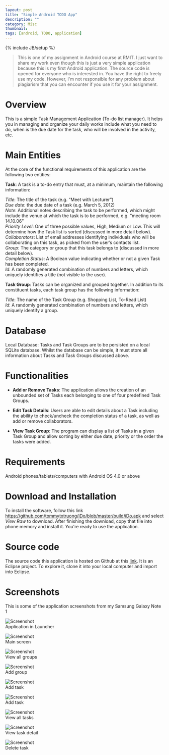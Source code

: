 ```yaml
---
layout: post
title: "Simple Android TODO App"
description: ""
category: Misc
thumbnail: 
tags: [android, TODO, application]
---
```

{% include JB/setup %}

> This is one of my assignment in Android course at RMIT. I just want to share my
> work even though this is just a very simple application because this is my first
> Android application. The source code is opened for everyone who is interested
> in. You have the right to freely use my code. However, I'm not responsible for
> any problem about plagiarism that you can encounter if you use it for your
> assignment.

# Overview

This is a simple Task Management Application (To-do list manager). It helps you
in managing and organize your daily works include what you need to do, when is
the due date for the task, who will be involved in the activity, etc.

# Main Entities

At the core of the functional requirements of this application are the following
two entities:

**Task**: A task is a to-do entry that must, at a minimum, maintain the
following information:

*Title*: The title of the task (e.g. “Meet with Lecturer”)  
*Due date*: the due date of a task (e.g. March 5, 2012)  
*Note*: Additional notes describing the task to be performed, which might
include the venue at which the task is to be performed, e.g. “meeting
room 14.10.06”  
*Priority Level*: One of three possible values, High, Medium or Low. This
will determine how the Task list is sorted (discussed in more detail below).  
*Collaborators*: List of email addresses identifying individuals who will be
collaborating on this task, as picked from the user’s contacts list.  
*Group*: The category or group that this task belongs to (discussed in more
detail below).  
*Completion Status*: A Boolean value indicating whether or not a given Task has been
completed.  
*Id*: A randomly generated combination of numbers and letters, which
uniquely identifies a title (not visible to the user).  

**Task Group**: Tasks can be organized and grouped together. In addition to its
constituent tasks, each task group has the following information:

*Title*: The name of the Task Group (e.g. Shopping List, To-Read List)  
*Id*: A randomly generated combination of numbers and letters, which
uniquely identify a group.
	
# Database

Local Database: Tasks and Task Groups are to be persisted on a local SQLite
database. Whilst the database can be simple, it must store all information about
Tasks and Task Groups discussed above.

# Functionalities

- **Add or Remove Tasks**: The application allows the creation of an unbounded
set of Tasks each belonging to one of four predefined Task Groups.
  
- **Edit Task Details**: Users are able to edit details about a Task including
the ability to check/uncheck the completion status of a task, as well as add
or remove collaborators.
  
- **View Task Group**: The program can display a list of Tasks in a given Task
Group and allow sorting by either due date, priority or the order the tasks were
added.

# Requirements

Android phones/tablets/computers with Android OS 4.0 or above

# Download and Installation

To install the software, follow this link
<https://github.com/tommytxtruong/iDo/blob/master/build/iDo.apk> and select
*View Raw* to download. After finishing the download, copy that file into phone
memory and install it. You're ready to use the application.

# Source code

The source code this application is hosted on Github at this
[link](https://github.com/tommytxtruong/iDo). It is an Eclipse project. To
explore it, clone it into your local computer and import into Eclipse.

# Screenshots

This is some of the application screenshots from my Samsung Galaxy Note 1

![Screenshot](/files/2013-04-04-simple-android-todo-app/ss9.png)  
Application in Launcher

![Screenshot](/files/2013-04-04-simple-android-todo-app/ss8.png)  
Main screen

![Screenshot](/files/2013-04-04-simple-android-todo-app/ss7.png)  
View all groups

![Screenshot](/files/2013-04-04-simple-android-todo-app/ss6.png)  
Add group

![Screenshot](/files/2013-04-04-simple-android-todo-app/ss5.png)  
Add task

![Screenshot](/files/2013-04-04-simple-android-todo-app/ss4.png)  
Add task

![Screenshot](/files/2013-04-04-simple-android-todo-app/ss3.png)  
View all tasks

![Screenshot](/files/2013-04-04-simple-android-todo-app/ss2.png)  
View task detail

![Screenshot](/files/2013-04-04-simple-android-todo-app/ss1.png)  
Delete task
